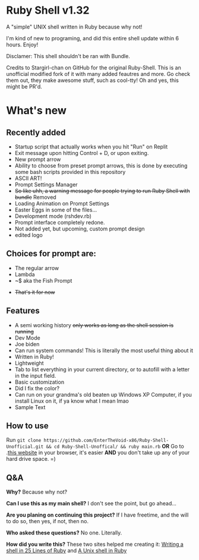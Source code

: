 # Ruby Shell v1.32

A "simple" UNIX shell written in Ruby because why not!



I'm kind of new to programing, and did this entire shell update within 6 hours. Enjoy!

Disclamer: This shell shouldn't be ran with Bundle.



Credits to Stargirl-chan on GitHub for the original Ruby-Shell. This is an unofficial modified fork of it with many added feautres and more. Go check them out, they make awesome stuff, such as cool-tty! Oh and yes, this might be PR'd.
# What's new

## Recently added
- Startup script that actually works when you hit "Run" on Replit
- Exit message upon hitting Control + D, or upon exiting.
- New prompt arrow
- Ability to choose from preset prompt arrows, this is done by executing some bash scripts provided in this repository
- ASCII ART!
- Prompt Settings Manager
- ~~So like uhh, a warning message for people trying to run Ruby Shell with bundle~~ Removed
- Loading Animation on Prompt Settings
- Easter Eggs in some of the files...
- Development mode (rshdev.rb)
- Prompt interface completely redone.
- Not added yet, but upcoming, custom prompt design
- edited logo
## Choices for prompt are:
- The regular arrow
- Lambda
- ~$ aka the Fish Prompt

+    ~~That's it for now~~

<!-- this totally isnt a hidden message, you can totally see this in the real markdown document! oh yeah also this is to just make the actual shell look bigger than it really is i mean what no totally not that was just a joke anyways like i said this totally shows up in the actual real markdown document! -->

## Features

 - A semi working history ~~only works as long as the shell session is running~~
 - Dev Mode
 - Joe biden
 - Can run system commands! This is literally the most useful thing about it
 - Written in Ruby!
 - Lightweight
 - Tab to list everything in your current directory, or to autofill with a letter in the input field.
 - Basic customization
 - Did I fix the color?
 - Can run on your grandma's old beaten up Windows XP Computer, if you install Linux on it, if ya know what I mean lmao
 - Sample Text


## How to use


Run `git clone https://github.com/EnterTheVoid-x86/Ruby-Shell-Unofficial.git && cd Ruby-Shell-Unoffical/ && ruby main.rb`
**OR**
Go to .[this website](https://replit.com/@vansamssecret/Ruby-Shell-v130?v=1) in your browser, it's easier **AND** you don't take up any of your hard drive space. =)
## Q&A

**Why?**
Because why not?

**Can I use this as my main shell?**
I don't see the point, but go ahead...

**Are you planing on continuing this project?**
If I have freetime, and the will to do so, then yes, if not, then no.

**Who asked these questions?**
No one. Literally.

**How did you write this?**
These two sites helped me creating it:
[Writing a shell in 25 Lines of Ruby](https://www.rubyguides.com/2016/07/writing-a-shell-in-ruby/) and 
[A Unix shell in Ruby](https://www.jstorimer.com/blogs/workingwithcode/7766107-a-unix-shell-in-ruby)



